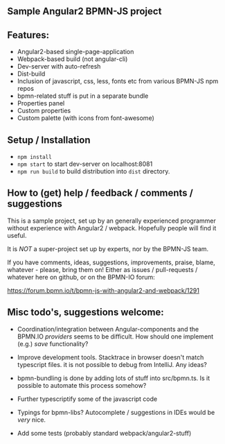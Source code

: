 Sample Angular2 BPMN-JS project
---


Features: 
---
- Angular2-based single-page-application
- Webpack-based build (not angular-cli)
- Dev-server with auto-refresh
- Dist-build
- Inclusion of javascript, css, less, fonts etc from various BPMN-JS npm repos
- bpmn-related stuff is put in a separate bundle
- Properties panel
- Custom properties
- Custom palette (with icons from font-awesome)
 
 
 
Setup / Installation
---

- `npm install`
- `npm start` to start dev-server on localhost:8081
- `npm run build` to build distribution into `dist` directory.  



How to (get) help / feedback / comments / suggestions
---

This is a sample project, set up by an generally experienced programmer without experience 
with Angular2 / webpack. Hopefully people will find it useful. 

It is _NOT_ a super-project set up by experts, nor by the BPMN-JS team. 
 
If you have comments, ideas, suggestions, improvements, praise, blame, whatever - 
please, bring them on! Either as issues / pull-requests / whatever here on github, 
or on the BPMN-IO forum: 

https://forum.bpmn.io/t/bpmn-js-with-angular2-and-webpack/1291


Misc todo's, suggestions welcome:  
---

- Coordination/integration between Angular-components and the BPMN.IO _providers_ seems to be difficult. How should one implement (e.g.) _save_ functionality? 

- Improve development tools. Stacktrace in browser doesn't match typescript files. 
it is not possible to debug from IntelliJ. Any ideas?  

- bpmn-bundling is done by adding lots of stuff into src/bpmn.ts. Is it possible to 
automate this process somehow? 
 
- Further typescriptify some of the javascript code

- Typings for bpmn-libs? Autocomplete / suggestions in IDEs would be _very_ nice.  

- Add some tests (probably standard webpack/angular2-stuff)
